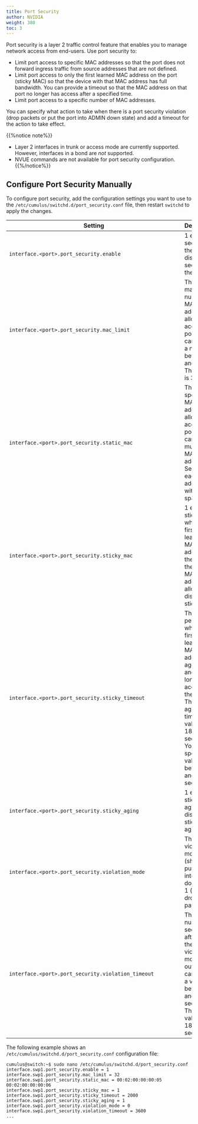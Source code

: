 ```yaml
---
title: Port Security
author: NVIDIA
weight: 380
toc: 3
---
```

Port security is a layer 2 traffic control feature that enables you to manage network access from end-users. Use port security to:

- Limit port access to specific MAC addresses so that the port does not forward ingress traffic from source addresses that are not defined.  
- Limit port access to only the first learned MAC address on the port (sticky MAC) so that the device with that MAC address has full bandwidth. You can provide a timeout so that the MAC address on that port no longer has access after a specified time.
- Limit port access to a specific number of MAC addresses.

You can specify what action to take when there is a port security violation (drop packets or put the port into ADMIN down state) and add a timeout for the action to take effect.

{{%notice note%}}
- Layer 2 interfaces in trunk or access mode are currently supported. However, interfaces in a bond are *not* supported.
- NVUE commands are not available for port security configuration.<!--; either run NCLU commands or edit the `/etc/cumulus/switchd.d/port_security.conf` file manually.-->
{{%/notice%}}

<!--## Configure Port Security with NCLU

You can use NCLU commands to configure port security.

### Configure MAC Address Options

**To limit port access to a specific MAC address**, run the following commands.

The example commands configure swp1 to allow access to MAC address 00:02:00:00:00:05:

```
cumulus@switch:~$ net add interface swp1 port-security allowed-mac 00:02:00:00:00:05
```

You can specify only one MAC address with the NCLU command. To specify multiple MAC addresses, set the `interface.<port>.port_security.static_mac` parameter in the `/etc/cumulus/switchd.d/port_security.conf` file. See {{<link title="#Configure Port Security Manually" text="Configure Port Security Manually">}} below.

**To enable sticky MAC on a port**, where the first learned MAC address on the port is the only MAC address allowed, run the following commands.

You can add a timeout value so that after the time specified, the MAC address ages out and no longer has access to the port. The default aging timeout value is 1800 seconds. You can specify a value between 0 and 3600 seconds.

The example commands enable sticky MAC on interface swp1, set the timeout value to 2000 seconds, and enable aging.

```
cumulus@switch:~$ net add interface swp1 port-security sticky-mac
cumulus@switch:~$ net add interface swp1 port-security sticky-mac timeout 2000
cumulus@switch:~$ net add interface swp1 port-security sticky-mac aging
cumulus@switch:~$ net pending
cumulus@switch:~$ net commit
```

**To limit the number of MAC addresses that can access a port**, run the following commands. You can specify a number between 0 and 512. The default is 32.

The example commands configure swp1 to limit access to 40 MAC addresses:

```
cumulus@switch:~$ net add interface swp1 port-security mac-limit 40
cumulus@switch:~$ net pending
cumulus@switch:~$ net commit
```

### Configure Security Violation Actions

You can configure the action you want to take when there is a security violation on a port:

- `shutdown` puts a port into ADMIN down state.
- `restrict` drops packets. When packets drop, Cumulus Linux sends a log message.

You can also set a timeout value between 0 and 3600 seconds for the action to take effect. The default is 1800 seconds.

The following example commands put swp1 into ADMIN down state when there is a security violation and set the timeout value to 3600 seconds:

```
cumulus@switch:~$ net add interface swp1 port-security violation shutdown
cumulus@switch:~$ net add interface swp1 port-security violation timeout 3600
cumulus@switch:~$ net pending
cumulus@switch:~$ net commit
```

### Enable Port Security Settings

After you configure the port security settings to suit your needs, you can enable security on a port with the following commands:

```
cumulus@switch:~$ net add interface swp1 port-security
cumulus@switch:~$ net pending
cumulus@switch:~$ net commit
```

To disable port security on a port, run the `net del interface <interface> port-security` command.

### Show Port Security Configuration

To show port security settings for all ports:

```
cumulus@switch:~$ net show port-security
Interface  Port security  MAC limit  Sticky MAC  Sticky MAC aging  Sticky MAC timeout  Violation mode  Timeout
---------  -------------  ---------  ----------  ----------------  ------------------  --------------  -------
swp1       ENABLED        40         ENABLED     ENABLED           2000                Shutdown        3600
swp2       Disabled       NA         NA          NA                NA                  Restrict        1800
swp3       Disabled       NA         NA          NA                NA                  Restrict        1800
swp4       Disabled       NA         NA          NA                NA                  Restrict        1800
swp5       Disabled       NA         NA          NA                NA                  Restrict        1800
swp6       Disabled       NA         NA          NA                NA                  Restrict        1800
...
```

To show port security settings for a specific port:

```
cumulus@switch:~$ net show port-security swp1
Interface           swp1
Port security       Enabled
Mac limit           40
Sticky mac          ENABLED
Sticky MAC aging    Enabled
Sticky MAC timeout  1440
Violation mode      Shutdown
Violation timeout   3600
Mac addresses
00:02:00:00:00:05
00:02:00:00:00:06
```
-->
## Configure Port Security Manually

To configure port security, add the configuration settings you want to use to the `/etc/cumulus/switchd.d/port_security.conf` file, then restart `switchd` to apply the changes.

| <div style="width:460px">Setting | Description|
| --------| -----------|
| `interface.<port>.port_security.enable` | 1 enables security on the port. 0 disables security on the port.|
| `interface.<port>.port_security.mac_limit` | The maximum number of MAC addresses allowed to access the port. You can specify a number between 0 and 512. The default is 32.|
| `interface.<port>.port_security.static_mac` | The specific MAC addresses allowed to access the port. You can specify multiple MAC addresses. Separate each MAC address with a space.|
| `interface.<port>.port_security.sticky_mac` | 1 enables sticky MAC, where the first learned MAC address on the port is the only MAC address allowed. 0 disables sticky MAC. |
| `interface.<port>.port_security.sticky_timeout` | The time period after which the first learned MAC address ages out and no longer has access to the port. The default aging timeout value is 1800 seconds. You can specify a value between 0 and 3600 seconds.|
| `interface.<port>.port_security.sticky_aging` | 1 enables sticky MAC aging. 0 disables sticky MAC aging.|
| `interface.<port>.port_security.violation_mode` | The violation mode: 0 (shutdown) puts a port into ADMIN down state. 1 (restrict) drops packets.|
| `interface.<port>.port_security.violation_timeout` | The number of seconds after which the violation mode times out. You can specify a value between 0 and 3600 seconds. The default value is 1800 seconds.|

The following example shows an `/etc/cumulus/switchd.d/port_security.conf` configuration file:

```
cumulus@switch:~$ sudo nano /etc/cumulus/switchd.d/port_security.conf
interface.swp1.port_security.enable = 1
interface.swp1.port_security.mac_limit = 32
interface.swp1.port_security.static_mac = 00:02:00:00:00:05 00:02:00:00:00:06
interface.swp1.port_security.sticky_mac = 1
interface.swp1.port_security.sticky_timeout = 2000
interface.swp1.port_security.sticky_aging = 1
interface.swp1.port_security.violation_mode = 0
interface.swp1.port_security.violation_timeout = 3600
...
```
